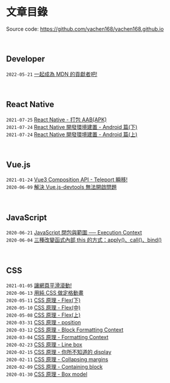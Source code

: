 # 文章目錄

Source code: https://github.com/yachen168/yachen168.github.io


<br/>

## Developer
`2022-05-21` [一起成為 MDN 的貢獻者吧!](https://yachen168.github.io/article/pr-mdn.html)<br>


<br>

## React Native
`2021-07-25` [React Native - 打包 AAB(APK)](https://yachen168.github.io/article/rn-apk.html)<br>
`2021-07-24` [React Native 開發環境建置 - Android 篇(下)](https://yachen168.github.io/article/rn-hello-world.html)<br>
`2021-07-24` [React Native 開發環境建置 - Android 篇(上)](https://yachen168.github.io/article/rn-environment-android.html)<br>

<br>

## Vue.js
`2021-01-24` [Vue3 Composition API - Teleport 瞬移!](https://yachen168.github.io/article/composition-api-teleport.html)<br>
`2020-06-09` [解決 Vue.js-devtools 無法開啟問題](https://yachen168.github.io/article/vue-devtools%E7%84%A1%E6%B3%95%E9%96%8B%E5%95%9F.html#more)

<br>

## JavaScript
`2020-06-21` [JavaScript 閉包與範圍 ── Execution Context](https://yachen168.github.io/article/JavaScript%E9%96%89%E5%8C%85%E8%88%87%E7%AF%84%E5%9C%8Dexecution-context.html#more)<br>
`2020-06-04` [三種改變函式內部 this 的方式：apply()、call()、bind()](https://yachen168.github.io/article/%E6%94%B9%E8%AE%8A%E5%87%BD%E5%BC%8F%E7%9A%84this.html)<br>

<br>

## CSS
`2021-01-05` [讓網頁平滑滾動!](https://yachen168.github.io/article/Smooth-Scrolling.html)<br>
`2020-06-13` [用純 CSS 做定格動畫](https://yachen168.github.io/article/%E7%94%A8%E7%B4%94CSS%E5%81%9A%E5%AE%9A%E6%A0%BC%E5%8B%95%E7%95%AB.html#more)<br>
`2020-05-11` [CSS 原理 - Flex(下)](https://yachen168.github.io/article/Flex3.html)<br>
`2020-05-10` [CSS 原理 - Flex(中)](https://yachen168.github.io/article/Flex2.html)<br>
`2020-05-08` [CSS 原理 - Flex(上)](https://yachen168.github.io/article/Flex.html)<br>
`2020-03-31` [CSS 原理 - position](https://yachen168.github.io/article/Position.html)<br>
`2020-03-12` [CSS 原理 - Block Formatting Context](https://yachen168.github.io/article/Block-formatting-context.html)<br>
`2020-03-04` [CSS 原理 - Formatting Context](https://yachen168.github.io/article/Formatting-context.html)<br>
`2020-02-23` [CSS 原理 - Line box](https://yachen168.github.io/article/LineBox.html)<br>
`2020-02-15` [CSS 原理 - 你所不知道的 display](https://yachen168.github.io/article/display.html)<br>
`2020-02-11` [CSS 原理 - Collapsing margins](https://yachen168.github.io/article/Collapsing-margins.html)<br>
`2020-02-09` [CSS 原理 - Containing block](https://yachen168.github.io/article/Containing-block.html)<br>
`2020-01-30` [CSS 原理 - Box model](https://yachen168.github.io/article/box-model.html)<br>
